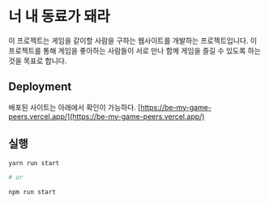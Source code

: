 # 너 내 동료가 돼라
이 프로젝트는 게임을 같이할 사람을 구하는 웹사이트를 개발하는 프로젝트입니다. 이 프로젝트를 통해 게임을 좋아하는 사람들이 서로 만나 함께 게임을 즐길 수 있도록 하는 것을 목표로 합니다.

## Deployment
배포된 사이트는 아래에서 확인이 가능하다.
[https://be-my-game-peers.vercel.app/](https://be-my-game-peers.vercel.app/)
## 실행
```bash
yarn run start

# or

npm run start
```

